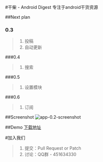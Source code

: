#干柴 - Android Digest
专注于android干货资源

##Next plan

### 0.3
> 1. 投稿
> 2. 自动更新

###0.4
> 1. 搜索

###0.5
> 1. 设置模块

###0.6
> 1. 订阅

##Screenshot
![app-0.2-screenshot](https://raw.githubusercontent.com/openproject/AndroidDigest/master/release/screenshot-0.2.png)

##Demo
[下载地址](https://raw.githubusercontent.com/openproject/AndroidDigest/master/release/app-release-0.2.apk)

#加入我们
> 1. 提交：Pull Request or Patch
> 2. 讨论：QQ群 - 451634330

